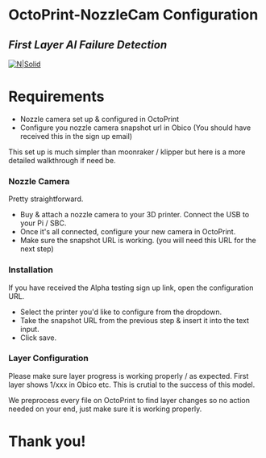 # OctoPrint-NozzleCam Configuration
## _First Layer AI Failure Detection_

[![N|Solid](https://play-lh.googleusercontent.com/rz4zy00-EI-LrPVaXw96YRcvh8rByPSBGH5JY9dK7h4niwzQAVnKfb8oX2J1v9mCjg=w3840-h2160-rw)](https://obico.io)

# Requirements

- Nozzle camera set up & configured in OctoPrint 
- Configure you nozzle camera snapshot url in Obico (You should have received this in the sign up email)

This set up is much simpler than moonraker / klipper but here is a more detailed walkthrough if need be.

### Nozzle Camera
Pretty straightforward. 
- Buy & attach a nozzle camera to your 3D printer. Connect the USB to your Pi / SBC.
- Once it's all connected, configure your new camera in OctoPrint.
- Make sure the snapshot URL is working. (you will need this URL for the next step)

### Installation
If you have received the Alpha testing sign up link, open the configuration URL.
- Select the printer you'd like to configure from the dropdown. 
- Take the snapshot URL from the previous step & insert it into the text input.
- Click save.

### Layer Configuration

Please make sure layer progress is working properly / as expected. First layer shows 1/xxx in Obico etc. This is crutial to the success of this model. 

We preprocess every file on OctoPrint to find layer changes so no action needed on your end, just make sure it is working properly.

# Thank you!
